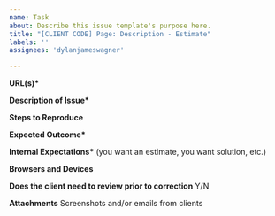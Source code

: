 ```yaml
---
name: Task
about: Describe this issue template's purpose here.
title: "[CLIENT CODE] Page: Description - Estimate"
labels: ''
assignees: 'dylanjameswagner'

---
```


**URL(s)\***

**Description of Issue\***

**Steps to Reproduce**

**Expected Outcome\***

**Internal Expectations\*** (you want an estimate, you want solution, etc.) 

**Browsers and Devices**

**Does the client need to review prior to correction** Y/N

**Attachments** Screenshots and/or emails from clients
